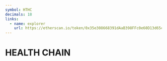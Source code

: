 ```yaml
---
symbol: HTHC
decimals: 18
links:
  - name: explorer
    url: https://etherscan.io/token/0x35e308668391dAaB398FFc0e60D13d65c7793fEd
---
```


# HEALTH CHAIN
